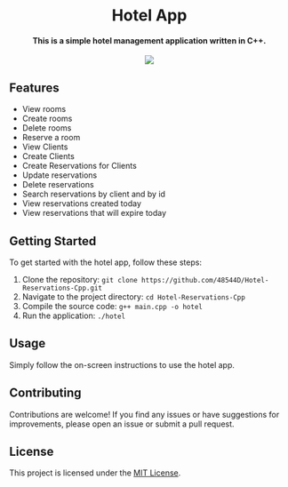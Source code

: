 <h1 align="center">Hotel App</h1>

<h4 align="center">This is a simple hotel management application written in C++.</h4>

<div align="center"><img src="https://github.com/48544D/Hotel-Reservations-Cpp/assets/77332141/93d2db31-ad63-481b-82cd-ad46f21be1a9" /></div>

## Features

- View rooms
- Create rooms
- Delete rooms
- Reserve a room
- View Clients
- Create Clients
- Create Reservations for Clients
- Update reservations
- Delete reservations
- Search reservations by client and by id
- View reservations created today
- View reservations that will expire today

## Getting Started

To get started with the hotel app, follow these steps:

1. Clone the repository: `git clone https://github.com/48544D/Hotel-Reservations-Cpp.git`
2. Navigate to the project directory: `cd Hotel-Reservations-Cpp`
3. Compile the source code: `g++ main.cpp -o hotel`
4. Run the application: `./hotel`

## Usage

Simply follow the on-screen instructions to use the hotel app.

## Contributing

Contributions are welcome! If you find any issues or have suggestions for improvements, please open an issue or submit a pull request.

## License

This project is licensed under the [MIT License](LICENSE).
